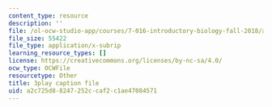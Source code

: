 ```yaml
---
content_type: resource
description: ''
file: /ol-ocw-studio-app/courses/7-016-introductory-biology-fall-2018/a2c725d88247252ccaf2c1ae47084571_qtGHKiAROig.srt
file_size: 55422
file_type: application/x-subrip
learning_resource_types: []
license: https://creativecommons.org/licenses/by-nc-sa/4.0/
ocw_type: OCWFile
resourcetype: Other
title: 3play caption file
uid: a2c725d8-8247-252c-caf2-c1ae47084571
---
```

